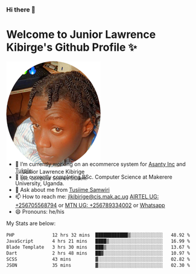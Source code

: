 ### Hi there 👋 
# Welcome to Junior Lawrence Kibirge's Github Profile ✨
 
<p align="center" style="border-radius:50%;width:250px;height:250px;">
  <img src="https://github.com/juniorkibirige/juniorkibirige/blob/main/cropped-twitter-pp.png" 
       alt="Profile picture from Twitter" /></br>
  <span align="center">Junior Lawrence Kibirige</span><br/>
  <small align="center" font-size="15">Bsc. Computer Science Student</small>
</p>

- 🔭 I’m currently working on an ecommerce system for [Asanty Inc](https://asanty.africa) and [Tukole](https://app.tukole.ug).
- 🌱 I’m currently completing BSc. Computer Science at Makerere University, Uganda.
- 💬 Ask about me from [Tusiime Samwiri](mailto:stusiime@asanty.africa)
- 📫 How to reach me: [jlkibirige@cis.mak.ac.ug](mailto:juniorkibirige@students.mak.ac.ug) [AIRTEL UG: +256705568794](tel:+256705568794) or [MTN UG: +256789334002](tel:+256789334002) or [Whatsapp](tel:+17602847072)
- 😄 Pronouns: he/his

My Stats are below:

<!--START_SECTION:waka-->

```text
PHP              12 hrs 32 mins  ████████████▒░░░░░░░░░░░░   48.92 %
JavaScript       4 hrs 21 mins   ████▒░░░░░░░░░░░░░░░░░░░░   16.99 %
Blade Template   3 hrs 30 mins   ███▒░░░░░░░░░░░░░░░░░░░░░   13.67 %
Dart             2 hrs 48 mins   ██▓░░░░░░░░░░░░░░░░░░░░░░   10.97 %
SCSS             43 mins         ▓░░░░░░░░░░░░░░░░░░░░░░░░   02.82 %
JSON             35 mins         ▓░░░░░░░░░░░░░░░░░░░░░░░░   02.30 %
```

<!--END_SECTION:waka-->
